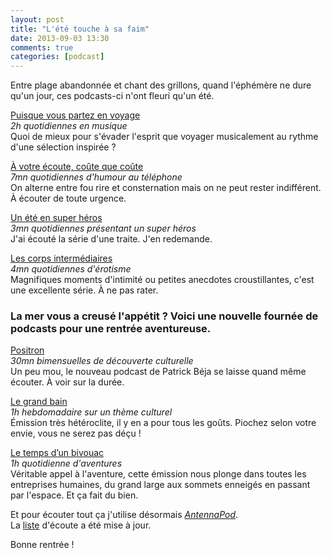 ```yaml
---
layout: post
title: "L'été touche à sa faim"
date: 2013-09-03 13:30
comments: true
categories: [podcast]
---
```

Entre plage abandonnée et chant des grillons, quand l'éphémère ne dure qu'un jour, ces podcasts-ci n'ont fleuri qu'un été.
<!--more-->

[Puisque vous partez en voyage](http://www.franceinter.fr/emission-puisque-vous-partez-en-voyage)  
_2h quotidiennes en musique_  
Quoi de mieux pour s'évader l'esprit que voyager musicalement au rythme d'une sélection inspirée&nbsp;?

[À votre écoute, coûte que coûte](http://www.franceinter.fr/emission-a-votre-ecoute-coute-que-coute-1)  
_7mn quotidiennes d'humour au téléphone_  
On alterne entre fou rire et consternation mais on ne peut rester indifférent. À écouter de toute urgence.

[Un été en super héros](http://www.franceinfo.fr/un-ete-en-super-heros)  
_3mn quotidiennes présentant un super héros_  
J'ai écouté la série d'une traite. J'en redemande.

[Les corps intermédiaires](http://www.franceinter.fr/emission-les-corps-intermediaires)  
_4mn quotidiennes d'érotisme_  
Magnifiques moments d'intimité ou petites anecdotes croustillantes, c'est une excellente série. À ne pas rater.

### La mer vous a creusé l'appétit&nbsp;? Voici une nouvelle fournée de podcasts pour une rentrée aventureuse.

[Positron](http://frenchspin.com/category/positron/)  
_30mn bimensuelles de découverte culturelle_  
Un peu mou, le nouveau podcast de Patrick Béja se laisse quand même écouter. À voir sur la durée.

[Le grand bain](http://www.franceinter.fr/emission-le-grand-bain)  
_1h hebdomadaire sur un thème culturel_  
Émission très hétéroclite, il y en a pour tous les goûts. Piochez selon votre envie, vous ne serez pas déçu&nbsp;!

[Le temps d’un bivouac](http://www.franceinter.fr/emission-le-temps-dun-bivouac)  
_1h quotidienne d'aventures_  
Véritable appel à l'aventure, cette émission nous plonge dans toutes les entreprises humaines,
du grand large aux sommets enneigés en passant par l'espace. Et ça fait du bien.

Et pour écouter tout ça j'utilise désormais _[AntennaPod](https://github.com/danieloeh/AntennaPod)_.  
La [liste](https://docs.google.com/spreadsheet/ccc?key=0AuNsvDqymweIdGVkZklldUwtb09KVDF4bGJtSE9xcHc&usp=sharing) d'écoute a été mise à jour.

Bonne rentrée&nbsp;!
